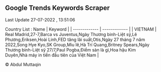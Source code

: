 

## Google Trends Keywords Scraper 
 
Last Update 27-07-2022 , 13:51:06

Country List :
 Name  | Keyword |
| ------------- | ------------- |
| VIETNAM | Real Madrid,27-7,Barca vs Juventus,Ngày Thương binh-Liệt sỹ,Lê Phương,Eriksen,Hoài Linh,FED tăng lãi suất,Otis,Ngày 27 tháng 7 năm 2022,Song Hye Kyo,SK Group,Miu lê,Hà Trí Quang,Britney Spears,Ngày Thương binh-Liệt sỹ 27/7,Paul Pogba,Điểm sàn là gì,Hoa hậu Kim Duyên,Nhà máy in tiền đầu tiên của Việt Nam |



© Abdul Muttaqin 
